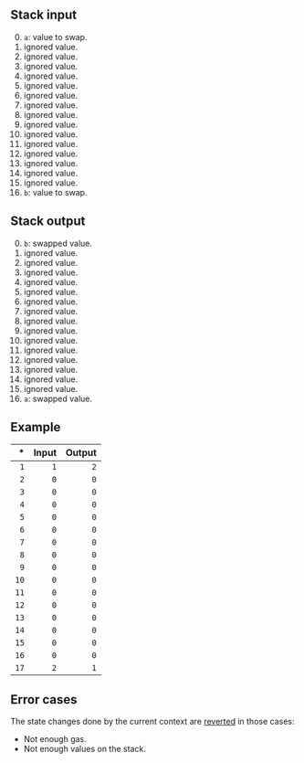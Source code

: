 ## Stack input

0. `a`: value to swap.
1. ignored value.
2. ignored value.
3. ignored value.
4. ignored value.
5. ignored value.
6. ignored value.
7. ignored value.
8. ignored value.
9. ignored value.
10. ignored value.
11. ignored value.
12. ignored value.
13. ignored value.
14. ignored value.
15. ignored value.
16. `b`: value to swap.

## Stack output

0. `b`: swapped value.
1. ignored value.
2. ignored value.
3. ignored value.
4. ignored value.
5. ignored value.
6. ignored value.
7. ignored value.
8. ignored value.
9. ignored value.
10. ignored value.
11. ignored value.
12. ignored value.
13. ignored value.
14. ignored value.
15. ignored value.
16. `a`: swapped value.

## Example

| * | Input | Output |
|--:|------:|-------:|
| `1` | `1` | `2` |
| `2` | `0` | `0` |
| `3` | `0` | `0` |
| `4` | `0` | `0` |
| `5` | `0` | `0` |
| `6` | `0` | `0` |
| `7` | `0` | `0` |
| `8` | `0` | `0` |
| `9` | `0` | `0` |
| `10` | `0` | `0` |
| `11` | `0` | `0` |
| `12` | `0` | `0` |
| `13` | `0` | `0` |
| `14` | `0` | `0` |
| `15` | `0` | `0` |
| `16` | `0` | `0` |
| `17` | `2` | `1` |

## Error cases

The state changes done by the current context are [reverted](#FD) in those cases:
- Not enough gas.
- Not enough values on the stack.
